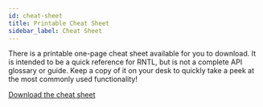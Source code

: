 ```yaml
---
id: cheat-sheet
title: Printable Cheat Sheet
sidebar_label: Cheat Sheet
---
```


There is a printable one-page cheat sheet available for you to download. It is intended to be a
quick reference for RNTL, but is not a complete API glossary or guide. Keep a copy of it on your
desk to quickly take a peek at the most commonly used functionality!

[Download the cheat sheet][cheatsheet]

[cheatsheet]:
  https://github.com/testing-library/native-testing-library/raw/master/other/cheat-sheet.pdf

